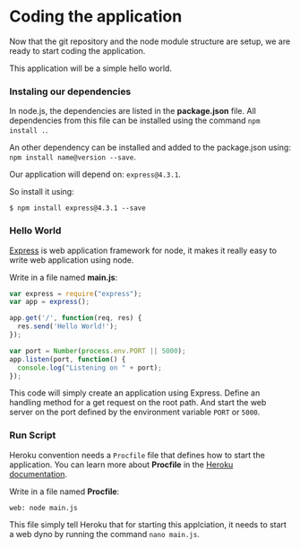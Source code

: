 # Coding the application

Now that the git repository and the node module structure are setup, we are ready to start coding the application.

This application will be a simple hello world.

### Instaling our dependencies

In node.js, the dependencies are listed in the **package.json** file. All dependencies from this file can be installed using the command `npm install .`.

An other dependency can be installed and added to the package.json using: `npm install name@version --save`.

Our application will depend on: `express@4.3.1`.

So install it using:

```
$ npm install express@4.3.1 --save
```

### Hello World

[Express](http://expressjs.com/) is web application framework for node, it makes it really easy to write web application using node.

Write in a file named **main.js**:

```js
var express = require("express");
var app = express();

app.get('/', function(req, res) {
  res.send('Hello World!');
});

var port = Number(process.env.PORT || 5000);
app.listen(port, function() {
  console.log("Listening on " + port);
});

```

This code will simply create an application using Express. Define an handling method for a get request on the root path. And start the web server on the port defined by the environment variable `PORT` or `5000`.

### Run Script

Heroku convention needs a `Procfile` file that defines how to start the application. You can learn more about **Procfile** in the [Heroku documentation](https://devcenter.heroku.com/articles/procfile).

Write in a file named **Procfile**:

```
web: node main.js
```

This file simply tell Heroku that for starting this applciation, it needs to start a web dyno by running the command `nano main.js`.
